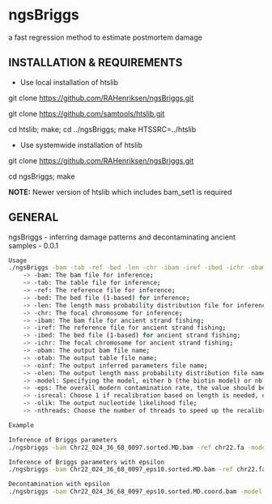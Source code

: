 # ngsBriggs
a fast regression method to estimate postmortem damage


## INSTALLATION & REQUIREMENTS
* Use local installation of htslib

git clone https://github.com/RAHenriksen/ngsBriggs.git

git clone https://github.com/samtools/htslib.git

cd htslib; make; cd ../ngsBriggs; make HTSSRC=../htslib

* Use systemwide installation of htslib

git clone https://github.com/RAHenriksen/ngsBriggs.git

cd ngsBriggs; make

**NOTE:** Newer version of htslib which includes bam_set1 is required


## GENERAL
ngsBriggs - inferring damage patterns and decontaminating ancient samples - 0.0.1 

~~~~bash
Usage
./ngsBriggs -bam -tab -ref -bed -len -chr -ibam -iref -ibed -ichr -obam -otab -oinf -olen -model -eps -isrecal -olik -nthreads
	-> -bam: The bam file for inference;
	-> -tab: The table file for inference;
	-> -ref: The reference file for inference;
	-> -bed: The bed file (1-based) for inference;
	-> -len: The length mass probability distribution file for inference;
	-> -chr: The focal chromosome for inference;
	-> -ibam: The bam file for ancient strand fishing;
	-> -iref: The reference file for ancient strand fishing;
	-> -ibed: The bed file (1-based) for ancient strand fishing;
	-> -ichr: The focal chromosome for ancient strand fishing;
	-> -obam: The output bam file name;
	-> -otab: The output table file name;
	-> -oinf: The output inferred parameters file name;
	-> -olen: The output length mass probability distribution file name;
	-> -model: Specifying the model, either b (the biotin model) or nb (the non-biotin model);
	-> -eps: The overall modern contamination rate, the value should be within the interval [0,1);
	-> -isrecal: Choose 1 if recalibration based on length is needed, otherwise 0 (default);
	-> -olik: The output nucleotide likelihood file;
	-> -nthreads: Choose the number of threads to speed up the recalibration process.

Example

Inference of Briggs parameters
./ngsbriggs -bam Chr22_024_36_68_0097.sorted.MD.bam -ref chr22.fa -model nb

Inference of Briggs parameters with epsilon
./ngsbriggs -bam Chr22_024_36_68_0097_eps10.sorted.MD.bam -ref chr22.fa -eps 0.1 -model nb

Decontamination with epsilon
./ngsbriggs -bam Chr22_024_36_68_0097_eps10.sorted.MD.coord.bam -model nb -eps 0.1 -ibam Chr22_024_36_68_0097_eps10.sorted.MD.coord.bam -obam Chr22_024_36_68_0097_eps10.sorted.MD.scores.bam -isrecal 1 -ibed chr22.bed -chr chr22 -nthread 1

~~~~
